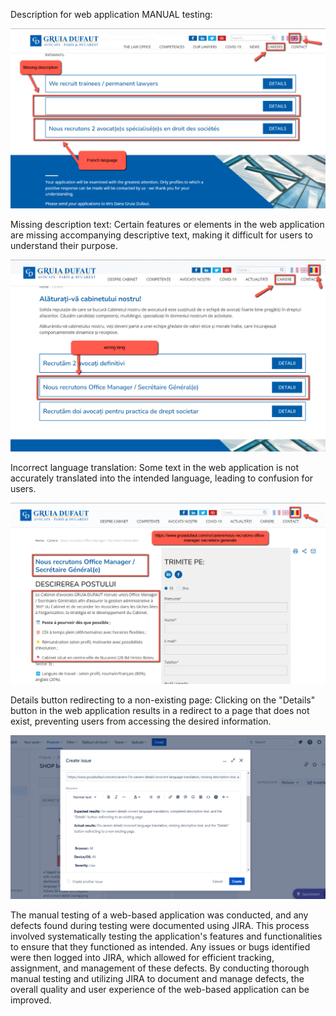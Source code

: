 Description for web application MANUAL testing:

![alt text](https://raw.githubusercontent.com/gabrieldalanyi/QA-Manual-Test-gruiadufaut.com-2023/main/1.png)

Missing description text: Certain features or elements in the web application are missing accompanying descriptive text, making it difficult for users to understand their purpose.

![alt text](https://raw.githubusercontent.com/gabrieldalanyi/QA-Manual-Test-gruiadufaut.com-2023/main/2.png)

Incorrect language translation: Some text in the web application is not accurately translated into the intended language, leading to confusion for users.

![alt text](https://raw.githubusercontent.com/gabrieldalanyi/QA-Manual-Test-gruiadufaut.com-2023/main/3.png)

Details button redirecting to a non-existing page: Clicking on the "Details" button in the web application results in a redirect to a page that does not exist, preventing users from accessing the desired information.

![alt text](https://raw.githubusercontent.com/gabrieldalanyi/QA-Manual-Test-gruiadufaut.com-2023/main/4.png)

The manual testing of a web-based application was conducted, and any defects found during testing were documented using JIRA. This process involved systematically testing the application's features and functionalities to ensure that they functioned as intended. Any issues or bugs identified were then logged into JIRA, which allowed for efficient tracking, assignment, and management of these defects. By conducting thorough manual testing and utilizing JIRA to document and manage defects, the overall quality and user experience of the web-based application can be improved.




